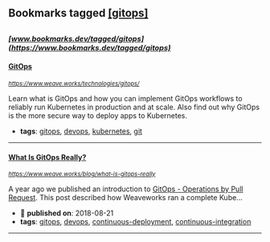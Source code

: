 ## Bookmarks tagged [[gitops]](https://www.bookmarks.dev?q=[gitops])

_<sup><sup>[www.bookmarks.dev/tagged/gitops](https://www.bookmarks.dev/tagged/gitops)</sup></sup>_
---
#### [GitOps](https://www.weave.works/technologies/gitops/)
_<sup>https://www.weave.works/technologies/gitops/</sup>_

Learn what is GitOps and how you can implement GitOps workflows to reliably run Kubernetes in production and at scale. Also find out why GitOps is the more secure way to deploy apps to Kubernetes.
* **tags**: [gitops](../tagged/gitops.md), [devops](../tagged/devops.md), [kubernetes](../tagged/kubernetes.md), [git](../tagged/git.md)
---
#### [What Is GitOps Really?](https://www.weave.works/blog/what-is-gitops-really)
_<sup>https://www.weave.works/blog/what-is-gitops-really</sup>_

A year ago we published an introduction to [GitOps - Operations by Pull Request](https://www.weave.works/blog/gitops-operations-by-pull-request). This post described how Weaveworks ran a complete Kube...
* :calendar: **published on**: 2018-08-21
* **tags**: [gitops](../tagged/gitops.md), [devops](../tagged/devops.md), [continuous-deployment](../tagged/continuous-deployment.md), [continuous-integration](../tagged/continuous-integration.md)
---
